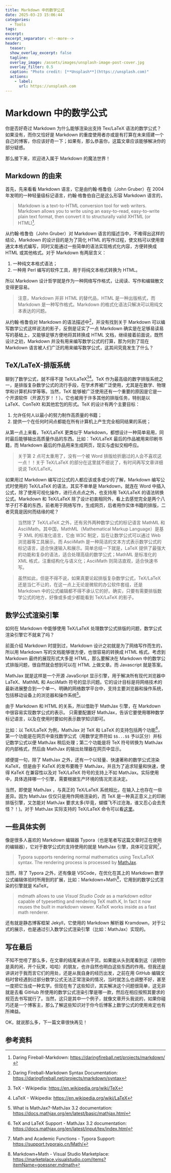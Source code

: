 ```yaml
---
title: Markdown 中的数学公式
date: 2025-03-23 15:06:44
categories: 
  - Tools
tags: 
excerpt: 
excerpt_separator: <!--more-->
header:
  teaser: 
  show_overlay_excerpt: false
  tagline: 
  overlay_image: /assets/images/unsplash-image-post-cover.jpg
  overlay_filter: 0.5
  caption: "Photo credit: [**Unsplash**](https://unsplash.com)"
  actions:
    - label: 
      url: https://unsplash.com
---
```

# Markdown 中的数学公式
<!-- 摘要内容（首页显示） -->
你是否好奇过 Markdown 为什么能够渲染出支持 Tex/LaTeX 语法的数学公式？如果没有，而你又恰好是 Markdown 的重度使用者亦或是有打算在未来搭建一个自己的博客，你应该好奇一下；如果有，那么恭喜你，这篇文章应该能够解决你的部分疑惑。

那么接下来，欢迎进入属于 Markdown 的魔法世界！
<!--more-->
<!-- 正文内容 -->

## Markdown 的由来

首先，先来看看 Markdown 语言，它是由约翰·格鲁伯（John Gruber）在 2004 年发明的一种轻量级标记语言，约翰·格鲁伯自己是这么形容 Markdown 语言的，

> Markdown is a text-to-HTML conversion tool for web writers. Markdown allows you to write using an easy-to-read, easy-to-write plain text format, then convert it to structurally valid XHTML (or HTML)[^1].

从约翰·格鲁伯（John Gruber）对 Markdown 语言的描述当中，不难得出这样的结论，Markdown 的设计目的是为了简化 HTML 的写作过程，使文档可以使用普通文本格式编写，同时又能通过一些简单的语法实现格式化内容，方便转换成 HTML 或其他格式。对于 Markdown 有两层含义：

1. 一种纯文本格式语法；
2. 一种用 Perl 编写的软件工具，用于将纯文本格式转换为 HTML。

所以 Markdown 设计哲学就是作为一种网络写作格式，让阅读、写作和编辑散文变得更容易。

> 注意，Markdown 并非 HTML 的替代品，HTML 是一种出版格式，而 Markdown 是一种写作格式。Markdown 的格式化语法只解决可以用纯文本表达的问题。

从约翰·格鲁伯对 Markdown 的语法描述中[^2]，并没有找到关于 Markdown 可以编写数学公式这样说法的影子，反倒是证实了一点 Markdown 确实是在足够易读易写的基础上，又能够足够方便地将其转换成 HTML 文档，继续接着前面说，既然设计之初，Markdown 并没有用来编写数学公式的打算，那为何到了现在 Markdown 语言被人们广泛的用来编写数学公式，这其间究竟发生了什么？

## TeX/LaTeX-排版系统

聊到了数学公式，就不得不提 TeX/LaTeX[^3][^4]。TeX 作为最高级的数字排版系统之一，是排版复杂数学公式的流行手段，在学术界被广泛使用，尤其是在数学、物理学和计算机科学等等。当然，TeX 能够被广泛使用还有一个重要的原因是它是一个开源软件（开源万岁！！）。它也被用于许多其他的排版任务，特别是以 LaTeX、ConTeXt 和其他宏包的形式。TeX 的设计有两个主要目标：

1. 允许任何人以最小的努力制作高质量的书籍；
2. 提供一个在任何时间点都能在所有计算机上产生完全相同结果的系统；

从第一点上来看，TeX/LaTeX 更类似于 Markdown，都想设计一种简单易用，同时最后能够输出高质量作品的东西。比如：TeX/LaTeX 最后的作品被用来印刷书籍，而 Markdown 最后的作品用来生成网页，现实与虚拟交相呼应。

> 关于第 2 点可太重用了，没有一个被 Word 排版给折磨过的人会不喜欢这一点！！关于 TeX/LaTeX 的部分在这里就不细说了，有时间再写文章详细说说 TeX/LaTeX。

如果用过 Markdown 编写过公式的人都应该或多或少的了解，Markdown 编写公式时使用的 TeX/LaTeX 的语法，其实不单单是 Markdown，就连在 Word 中插入公式，除了使用可视化操作，进行点点点之外，也支持用 TeX/LaTeX 的语法转换公式。Markdown 和 TeX/LaTeX 除了设计初衷相同外，看上去感觉完全是两个八竿子打不着的东西，前者用于网络写作，生成网页，后者用作实体书籍的排版，二者究竟是因何而结缘的呢？

> 当然除了 TeX/LaTeX 之外，还有另外两种数学公式的标记语言 MathML 和 AsciiMath。其中国，MathML（Mathematical Markup Language）是基于 XML 的标准化语言，它由 W3C 制定，旨在让数学公式可以通过 Web 浏览器等工具展示。而 AsciiMath 是一种简洁的文本方式表示数学公式的标记语言，适合快速输入和展示。简单总结一下就是，LaTeX 提供了最强大的功能和复杂的语法，适合处理高级的数学公式；MathML 是标准化的 XML 格式，注重结构化与语义化；AsciiMath 则简洁直观，适合快速书写。

> 虽然如此，但是不得不说，如果真要论起排版复杂数学公式，TeX/LaTeX 还是当仁不让的，在这一点上无论是微软的办公软件套组，还是 Markdown 中的公式编辑都不得不承认它的好。确实，只要有需要排版数学公式的地方，好像或多或少都能看到 TeX/LaTeX 的影子。

## 数学公式渲染引擎

如何在 Markdown 中能够使用 TeX/LaTeX 处理数学公式排版的问题，数学公式渲染引擎它不就来了吗？

前面介绍 Markdown 时提到过，Markdown 设计之初就是为了网络写作而生的，所以用 Markdown 写的文档能够很方便，也很容易的转换成 HTML 格式。考虑到 Markdown 最终的展现形式大多是 HTML，那么要解决在 Markdown 中的数学公式排版问题，很自然就会想到可以在 HTML 上做文章。而 Javascript 就是答案。

MathJax 就是这样是一个开源 JavaScript 显示引擎，用于解决所有现代浏览器中 LaTeX、MathML 和 AsciiMath 符号的显示问题。它的设计目标是将网络技术的最新进展整合到一个单一、明确的网络数学平台中，支持主要浏览器和操作系统，包括移动设备上的浏览器和操作系统[^5]。

由于 Markdown 和 HTML 的关系，所以借助于 MathJax 引擎，在 Markdown 中很容易实现数学公式的表示。 只需要配置好 MathJax，告诉它要使用哪种数学标记语言，以及在使用时要如何表示数学知识即可。

比如：以 TeX/LaTeX 为例，MathJax 对 TeX 和 LaTeX 的支持包括两个功能[^6]，第一个功能是在网页中查找数学公式（用数学定界符如 `$$...$$` 予以区分）并标记数学公式以便 MathJax 稍后处理；第二个功能是将 TeX 符号转换为 MathJax 的内部格式，然后由 MathJax 的输出处理器在网页中显示。

顺便提一句，除了 MathJax 之外，还有一个以轻量、快速著称的数学公式渲染 KaTeX，但是由于 KaTeX 的发布要晚于 MathJax，并且为了追求轻量和快速，使得 KaTeX 在兼容性以及对 TeX/LaTeX 符号的支持上不如 MathJax。实际使用中，具体选择哪一个引擎，需要根据生产环境的情况灵活决定。

当然，即使是 MathJax ，与真正的 TeX/LaTeX 系统相比，在输入上也存在一些差异。因为 MathJax 仅仅只是用作网络渲染的，而 TeX 是一种真正意义上的印刷排版引擎，又怎能对 MathJax 要求太多(毕竟，蝴蝶飞不过沧海，谁又忍心会去责怪？！)。对于 MathJax 实际支持的 TeX/LaTeX 命令可以看[这里](https://docs.mathjax.org/en/latest/input/tex/macros/index.html)。

## 一些具体实例

像是很多人喜欢的 Markdown 编辑器 Typora（也是笔者写这篇文章时正在使用的编辑器），它对于数学公式的支持使用的就是 MathJax 引擎，具体可见官网[^7]，

> Typora supports rendering normal mathematics using Tex/LaTeX syntax. The rendering process is processed by [MathJax](https://www.mathjax.org/).

当然，除了 Typora 之外，还有像是 VSCode，在优化在其上的 Markdown 数学公式编辑体验时所用到的扩展，比如：Markdown+Math[^8]，它用到的数学公式渲染的引擎就是 KaTeX，

> mdmath allows to use *Visual Studio Code* as a markdown editor capable of typesetting and rendering TeX math.K, In fact it now reuses the built in markdown viewer. KaTeX works inside as a fast math renderer.

还有就是静态博客框架 Jekyll，它使用的 Markdown 解析器 Kramdown，对于公式的展示，也是通过引入数学公式渲染引擎（比如：MathJax）实现的。

## 写在最后

不知不觉唠了那么多，在文章的结尾来讲点干货。如果能从头到尾看到这（说明你是真的闲，开个玩笑，哈哈）的朋友，也许自然也明白这些东西的作用。但我还是讲讲对于我而言它们的用处，还是从我自身的经历出发，之前在用 GitHub 编辑文档时曾经遇到过部分数学公式无法正常渲染的情况，当时就怎么也调整不好，甚至一度把它当成一种玄学。但现在有了这些知识，其实解决这个问题很简单，这无非就是去看 GitHub 所使用的数学公式渲染引擎是哪一款，然后在相应按照其要求的规范去书写就行了。当然，这只是其中一个例子，就像文章开头我说的，如果你碰巧还是一个博客主，那么了解这些知识对于你今后博客上数学公式的使用肯定也有所裨益。

OK，就说那么多，下一篇文章很快再见！

## 参考资料

[^1]:Daring Fireball-Markdown: https://daringfireball.net/projects/markdown/

[^2]:Daring Fireball-Markdown Syntax Documentation: https://daringfireball.net/projects/markdown/syntax

[^3]:TeX - Wikipedia: https://en.wikipedia.org/wiki/TeX

[^4]:LaTeX - Wikipedia: https://en.wikipedia.org/wiki/LaTeX

[^5]:What is MathJax?-MathJax 3.2 documentation: https://docs.mathjax.org/en/latest/basic/mathjax.html

[^6]:TeX and LaTeX Support - MathJax 3.2 documentation: https://docs.mathjax.org/en/latest/input/tex/index.html

[^7]:Math and Academic Functions - Typora Support: https://support.typoraio.cn/Math/

[^8]:Markdown+Math - Visual Studio Marketplace: https://marketplace.visualstudio.com/items?itemName=goessner.mdmath